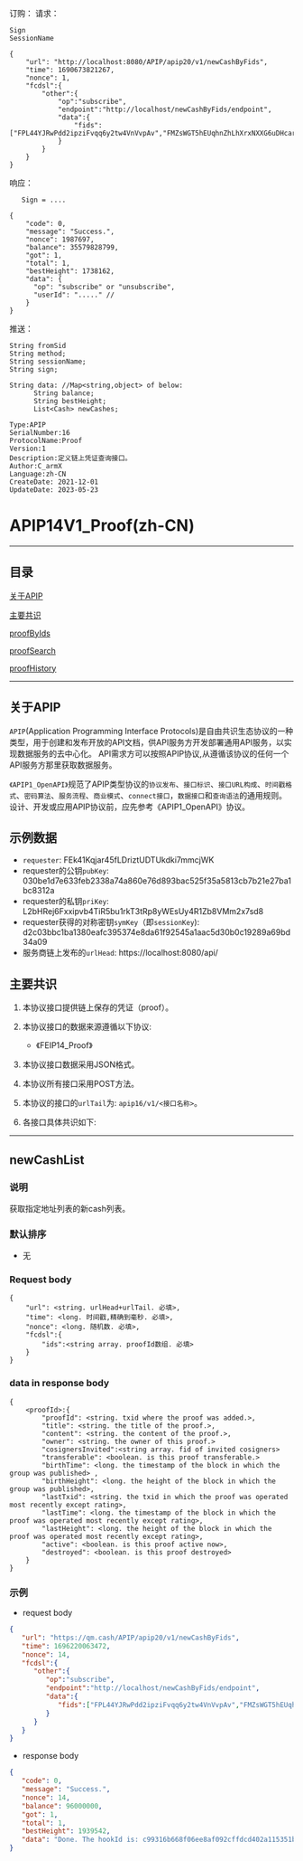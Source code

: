 


订购：
   请求：
```header
Sign
SessionName
```

```body
{
	"url": "http://localhost:8080/APIP/apip20/v1/newCashByFids",
	"time": 1690673821267,
	"nonce": 1,
	"fcdsl":{
		"other":{
            "op":"subscribe",
            "endpoint":"http://localhost/newCashByFids/endpoint",
            "data":{
                "fids":["FPL44YJRwPdd2ipziFvqq6y2tw4VnVvpAv","FMZsWGT5hEUqhnZhLhXrxNXXG6uDHcarmX"]
            }
        }
	}
}
```
   响应：
```header
   Sign = ....
```

```body
{
    "code": 0,
    "message": "Success.",
    "nonce": 1987697,
    "balance": 35579828799,
    "got": 1,
    "total": 1,
    "bestHeight": 1738162,
    "data": {
      "op": "subscribe" or "unsubscribe",
      "userId": "....." //
    }
}
```

推送：

```
String fromSid
String method;
String sessionName;
String sign;

String data: //Map<string,object> of below:
      String balance;
      String bestHeight;
      List<Cash> newCashes;

```





```
Type:APIP
SerialNumber:16
ProtocolName:Proof
Version:1
Description:定义链上凭证查询接口。
Author:C_armX
Language:zh-CN
CreateDate: 2021-12-01
UpdateDate: 2023-05-23
```

# APIP14V1_Proof(zh-CN)

---
## 目录

[关于APIP](#关于APIP)

[主要共识](#主要共识)

[proofByIds](#proofByIds)

[proofSearch](#proofSearch)

[proofHistory](#proofHistory)

---

## 关于APIP

`APIP`(Application Programming Interface Protocols)是自由共识生态协议的一种类型，用于创建和发布开放的API文档，供API服务方开发部署通用API服务，以实现数据服务的去中心化。
API需求方可以按照APIP协议,从遵循该协议的任何一个API服务方那里获取数据服务。

`《APIP1_OpenAPI》`规范了APIP类型协议的`协议发布`、`接口标识`、`接口URL构成`、`时间戳格式`、`密码算法`、`服务流程`、`商业模式`、`connect接口`，`数据接口`和`查询语法`的通用规则。
设计、开发或应用APIP协议前，应先参考《APIP1_OpenAPI》协议。

## 示例数据

- `requester`: FEk41Kqjar45fLDriztUDTUkdki7mmcjWK
- requester的公钥`pubKey`: 030be1d7e633feb2338a74a860e76d893bac525f35a5813cb7b21e27ba1bc8312a
- requester的私钥`priKey`: L2bHRej6Fxxipvb4TiR5bu1rkT3tRp8yWEsUy4R1Zb8VMm2x7sd8
- requester获得的对称密钥`symKey`（即`sessionKey`): d2c03bbc1ba1380eafc395374e8da61f92545a1aac5d30b0c19289a69bd34a09
- 服务商链上发布的`urlHead`: https://localhost:8080/api/

## 主要共识

1. 本协议接口提供链上保存的凭证（proof）。

2. 本协议接口的数据来源遵循以下协议:

    - 《FEIP14_Proof》

3. 本协议接口数据采用JSON格式。

4. 本协议所有接口采用POST方法。

5. 本协议的接口的`urlTail`为: `apip16/v1/<接口名称>`。

6. 各接口具体共识如下:

---

## newCashList

### 说明

获取指定地址列表的新cash列表。

### 默认排序

- 无

### Request body
```
{
	"url": <string. urlHead+urlTail. 必填>,
	"time": <long. 时间戳,精确到毫秒. 必填>,
	"nonce": <long. 随机数. 必填>,
    "fcdsl":{
        "ids":<string array. proofId数组. 必填>
    }
}
```
### data in response body

```
{
    <proofId>:{
        "proofId": <string. txid where the proof was added.>,
        "title": <string. the title of the proof.>,
        "content": <string. the content of the proof.>,
        "owner": <string. the owner of this proof.>
        "cosignersInvited":<string array. fid of invited cosigners>
        "transferable": <boolean. is this proof transferable.>
        "birthTime": <long. the timestamp of the block in which the group was published> ,
        "birthHeight": <long. the height of the block in which the group was published>,
        "lastTxid": <string. the txid in which the proof was operated most recently except rating>,
        "lastTime": <long. the timestamp of the block in which the proof was operated most recently except rating>,
        "lastHeight": <long. the height of the block in which the proof was operated most recently except rating>,
        "active": <boolean. is this proof active now>,
        "destroyed": <boolean. is this proof destroyed>
	}
}
```
### 示例

- request body

```json
{
   "url": "https://qm.cash/APIP/apip20/v1/newCashByFids",
   "time": 1696220063472,
   "nonce": 14,
   "fcdsl":{
      "other":{
         "op":"subscribe",
         "endpoint":"http://localhost/newCashByFids/endpoint",
         "data":{
            "fids":["FPL44YJRwPdd2ipziFvqq6y2tw4VnVvpAv","FMZsWGT5hEUqhnZhLhXrxNXXG6uDHcarmX"]
         }
      }
   }
}
```

- response body

```json
{
   "code": 0,
   "message": "Success.",
   "nonce": 14,
   "balance": 96000000,
   "got": 1,
   "total": 1,
   "bestHeight": 1939542,
   "data": "Done. The hookId is: c99316b668f06ee8af092cffdcd402a115351bb6cb12a8297d69fad0746e0a94"
}
```
